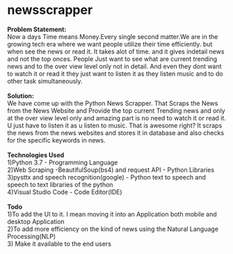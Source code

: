 # newsscrapper
**Problem Statement:** 
<br />Now a days Time means Money.Every single second matter.We are in the growing tech era where we want people utilize their time efficiently. but when
                   see the news or read it. It takes alot of time. and it gives indetail news and not the top onces. People Just want to see what are current trending news
                   and to the over view level only not in detail. And even they dont want to watch it or read it they just want to listen it as they listen music and to 
                   do other task simultaneously.<br /><br />
**Solution:**
<br />We have come up with the Python News Scrapper. That Scraps the News from the News Website and Provide the top current Trending news and only at the over view
          level only and amazing part is no need to watch it or read it. U just have to listen it as u listen to music. That is awesome right?
          It scraps the news from the news websites  and stores it in database and also checks for the specific keywords in news.
          <br /><br />
**Technologies Used**<br />
1)Python 3.7 - Programming Language<br />
2)Web Scraping -BeautifulSoup(bs4) and request API - Python Libraries<br />
3)pysttx and speech recognition(google) - Python text to speech and  speech to text libraries of the python<br />
4)Visual Studio Code - Code Editor(IDE)
<br /><br />
**Todo**<br />
1)To add the UI to it. I mean moving it into an Application both mobile and desktop Application<br />
2)To add more  efficiency on the kind of news using  the Natural Language Processing(NLP)<br />
3) Make it available to the end users<br />



       
